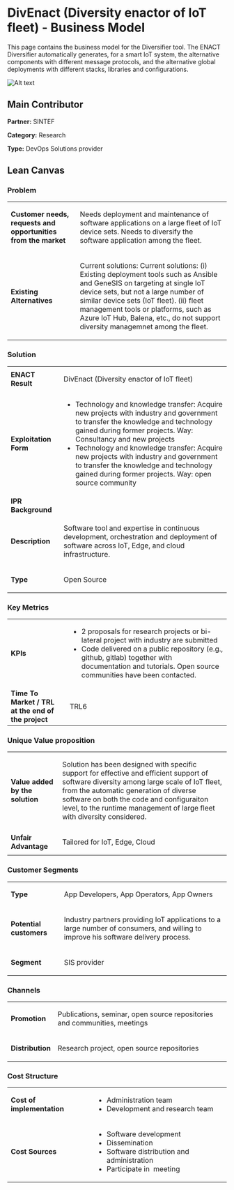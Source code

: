 # DivEnact (Diversity enactor of IoT fleet) - Business Model

This page contains the business model for the Diversifier tool. The ENACT Diversifier automatically generates, for a smart IoT system, the alternative components with different message protocols, and the alternative global deployments with different stacks, libraries and configurations.

![Alt text](https://github.com/enactproject/ENACTBusinessModel/blob/master/BusinessModels/Images/Diversifier.png?raw=true "Diversifier")

## Main Contributor

**Partner:** SINTEF

**Category:** Research

**Type:** DevOps Solutions provider

## Lean Canvas

### Problem

<table>
  <tr>
    <td rowspan="1">
      <b>Customer needs, requests and opportunities from the market</b>
    </td>
    <td rowspan="1">
      <p>
        Needs deployment and maintenance of software applications on a large fleet of IoT device sets. Needs to diversify the software application among the fleet.

</p>
    </td>
  </tr>
  <tr>
    <td rowspan="1">
      <b>Existing Alternatives</b> </td>
    <td rowspan="1">
      <p>
        
Current solutions: Current solutions: (i) Existing deployment tools such as Ansible and GeneSIS on targeting at single IoT device sets, but not a large number of similar device sets (IoT fleet). (ii) fleet management tools or platforms, such as Azure IoT Hub, Balena, etc., do not support diversity managemnet among the fleet.

  </p>
    </td>
      </tr>
</table>

### Solution

<table>
  <tr>
    <td rowspan="1">
      <b>ENACT Result</b>
    </td>
    <td rowspan="1">
      <p>DivEnact (Diversity enactor of IoT fleet)</p>
    </td>
  </tr>
  <tr>
    <td rowspan="1">
      <b>Exploitation Form</b> </td>
    <td rowspan="1">
      <p>

<ul>
<li> Technology and knowledge transfer: Acquire new projects with industry and government to transfer the knowledge and technology gained during former projects. Way: Consultancy and new projects  </li>

<li>Technology and knowledge transfer: Acquire new projects with industry and government to transfer the knowledge and technology gained during former projects. Way: open source community </li>

 </p>
    </td>
      </tr>
    <tr>
    <td rowspan="1">
      <b>IPR Background </b> </td>
    <td rowspan="1">
      <p></p>
    </td>
      </tr>
   <tr>
    <td rowspan="1">
      <b>Description </b> </td>
    <td rowspan="1">
      <p>Software tool and expertise in continuous development, orchestration and deployment of software across IoT, Edge, and cloud infrastructure.</p>
    </td>
      </tr>
     <tr>
    <td rowspan="1">
      <b>Type</b> </td>
    <td rowspan="1">
      <p>Open Source </p>
    </td>
      </tr>
      
</table>


### Key Metrics

<table>
  <tr>
    <td rowspan="1">
      <b>KPIs</b>
    </td>
    <td rowspan="1">
      <p>
     <ul>   
       <li> 2 proposals for research projects or bi-lateral project with industry are submitted</li>

<li> Code delivered on a public repository (e.g., github, gitlab) together with documentation and tutorials. Open source communities have been contacted.</li>

</ul>
      
   </p>
    </td>
      </tr>
    <tr>
    <td rowspan="1">
      <b>Time To Market / TRL at the end of the project</b>
    </td>
    <td rowspan="1">
      <p>

TRL6
      </p>
    </td>
      </tr>    
  </table>

### Unique Value proposition

<table>
  <tr>
    <td rowspan="1">
      <b>Value added by the solution</b>
    </td>
    <td rowspan="1">
      <p>
Solution has been designed with specific support for effective and efficient support of software diversity among large scale of IoT fleet, from the automatic generation of diverse software on both the code and configuraiton level, to the runtime management of large fleet with diversity considered. </p>
    </td>
  </tr>
  <tr>
    <td rowspan="1">
      <b>Unfair Advantage</b>
    </td>
    <td rowspan="1">
      <p>Tailored for IoT, Edge, Cloud  </p>
    </td>
  </tr>
</table>

### Customer Segments

<table>
  <tr>
    <td rowspan="1">
      <b>Type</b>
    </td>
    <td rowspan="1">
      <p>App Developers, App Operators, App Owners</p>
    </td>
  </tr>
    <tr>
    <td rowspan="1">
      <b>Potential customers</b>
    </td>
    <td rowspan="1">
      <p>
      Industry partners providing IoT applications to a large number of consumers, and willing to improve his software delivery process.</p>
    </td>
  </tr>
  <tr>
    <td rowspan="1">
      <b>Segment</b>
    </td>
    <td rowspan="1">
      <p>SIS provider
    </p>
    </td>
  </tr>
</table>

### Channels
<table>
  <tr>
    <td rowspan="1">
      <b>Promotion</b>
    </td>
    <td rowspan="1">
      <p>

Publications, seminar, open source repositories and communities, meetings
     </p>
    </td>
  </tr>
   <tr>
    <td rowspan="1">
      <b>Distribution</b>
    </td>
    <td rowspan="1">
      <p>
 
Research project, open source repositories
   </p>
    </td>
  </tr>
</table>

### Cost Structure
<table>
  <tr>
    <td rowspan="1">
      <b>Cost of implementation </b>
    </td>
    <td rowspan="1">
      <p>
<ul>
  <li>Administration team</li>

<li>Development and research team</li></ul>
  </p>
    </td>
  </tr>
   <tr>
    <td rowspan="1">
      <b> Cost Sources</b>
    </td>
    <td rowspan="1">
      <p>
<ul>
  <li>Software development</li>
        
<li>Dissemination </li>

<li>Software distribution and administration</li>

<li>Participate in  meeting</li>
</ul>
     </p>
    </td>
  </tr>
</table>


